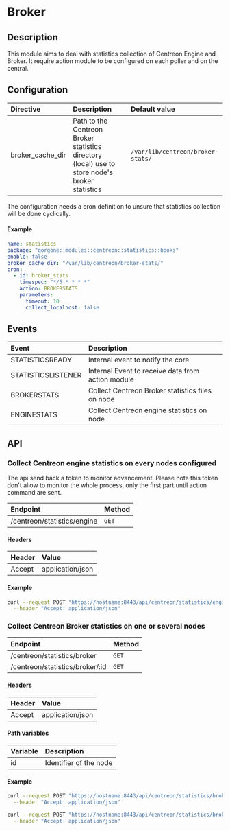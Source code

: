 # Broker

## Description

This module aims to deal with statistics collection of Centreon Engine and Broker. It require action module to be configured on each poller and on the central.

## Configuration

| Directive        | Description                                                                                    | Default value                     |
| :--------------- | :--------------------------------------------------------------------------------------------- | :-------------------------------- |
| broker_cache_dir | Path to the Centreon Broker statistics directory (local) use to store node's broker statistics | `/var/lib/centreon/broker-stats/` |

The configuration needs a cron definition to unsure that statistics collection will be done cyclically.

#### Example

```yaml
name: statistics
package: "gorgone::modules::centreon::statistics::hooks"
enable: false
broker_cache_dir: "/var/lib/centreon/broker-stats/"
cron:
  - id: broker_stats
    timespec: "*/5 * * * *"
    action: BROKERSTATS
    parameters:
      timeout: 10
      collect_localhost: false
```

## Events

| Event              | Description                                       |
|:-------------------|:--------------------------------------------------|
| STATISTICSREADY    | Internal event to notify the core                 | 
| STATISTICSLISTENER | Internal Event to receive data from action module |
| BROKERSTATS        | Collect Centreon Broker statistics files on node  |
| ENGINESTATS        | Collect Centreon engine statistics on node        |

## API



### Collect Centreon engine statistics on every nodes configured

The api send back a token to monitor advancement. Please note this token don't allow to monitor the whole process, only the first part until action command are sent.


| Endpoint                    | Method |
|:----------------------------| :----- |
| /centreon/statistics/engine | `GET`  |

#### Headers

| Header | Value            |
| :----- | :--------------- |
| Accept | application/json |

#### Example

```bash
curl --request POST "https://hostname:8443/api/centreon/statistics/engine" \
  --header "Accept: application/json"
```

### Collect Centreon Broker statistics on one or several nodes

| Endpoint                        | Method |
| :------------------------------ | :----- |
| /centreon/statistics/broker     | `GET`  |
| /centreon/statistics/broker/:id | `GET`  |

#### Headers

| Header | Value            |
| :----- | :--------------- |
| Accept | application/json |

#### Path variables

| Variable | Description            |
| :------- | :--------------------- |
| id       | Identifier of the node |

#### Example

```bash
curl --request POST "https://hostname:8443/api/centreon/statistics/broker" \
  --header "Accept: application/json"
```

```bash
curl --request POST "https://hostname:8443/api/centreon/statistics/broker/2" \
  --header "Accept: application/json"
```
